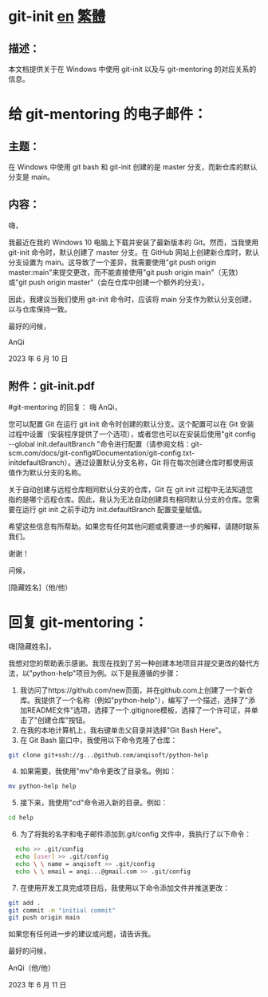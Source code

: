 # git-init [en](README.md 'en') [繁體](README.zh_tw.md '繁體')

## 描述：

本文档提供关于在 Windows 中使用 git-init 以及与 git-mentoring 的对应关系的信息。

# 给 git-mentoring 的电子邮件：

## 主题：

在 Windows 中使用 git bash 和 git-init 创建的是 master 分支，而新仓库的默认分支是 main。

## 内容：

嗨，

我最近在我的 Windows 10 电脑上下载并安装了最新版本的 Git。然而，当我使用 git-init 命令时，默认创建了 master 分支。在 GitHub 网站上创建新仓库时，默认分支设置为 main。这导致了一个差异，我需要使用"git push origin master:main"来提交更改，而不能直接使用"git push origin main"（无效）或"git push origin master"（会在仓库中创建一个额外的分支）。

因此，我建议当我们使用 git-init 命令时，应该将 main 分支作为默认分支创建，以与仓库保持一致。

最好的问候，

AnQi

2023 年 6 月 10 日

## 附件：git-init.pdf

#git-mentoring 的回复：
嗨 AnQi，

您可以配置 Git 在运行 git init 命令时创建的默认分支。这个配置可以在 Git 安装过程中设置（安装程序提供了一个选项），或者您也可以在安装后使用"git config --global init.defaultBranch <branch-name>"命令进行配置（请参阅文档：git-scm.com/docs/git-config#Documentation/git-config.txt-initdefaultBranch）。通过设置默认分支名称，Git 将在每次创建仓库时都使用该值作为默认分支的名称。

关于自动创建与远程仓库相同默认分支的仓库，Git 在 git init 过程中无法知道您指的是哪个远程仓库。因此，我认为无法自动创建具有相同默认分支的仓库。您需要在运行 git init 之前手动为 init.defaultBranch 配置变量赋值。

希望这些信息有所帮助。如果您有任何其他问题或需要进一步的解释，请随时联系我们。

谢谢！

问候，

[隐藏姓名]（他/他）

# 回复 git-mentoring：

嗨[隐藏姓名]，

我想对您的帮助表示感谢。我现在找到了另一种创建本地项目并提交更改的替代方法，以"python-help"项目为例。以下是我遵循的步骤：

1. 我访问了https://github.com/new页面，并在github.com上创建了一个新仓库。我提供了一个名称（例如"python-help"），编写了一个描述，选择了"添加README文件"选项，选择了一个.gitignore模板，选择了一个许可证，并单击了"创建仓库"按钮。
2. 在我的本地计算机上，我右键单击父目录并选择"Git Bash Here"。
3. 在 Git Bash 窗口中，我使用以下命令克隆了仓库：

```bash
git clone git+ssh://g...@github.com/anqisoft/python-help
```

4. 如果需要，我使用"mv"命令更改了目录名。例如：

```bash
mv python-help help
```

5. 接下来，我使用"cd"命令进入新的目录。例如：

```bash
cd help
```

6. 为了将我的名字和电子邮件添加到.git/config 文件中，我执行了以下命令：

```bash
  echo >> .git/config
  echo [user] >> .git/config
  echo \ \ name = anqisoft >> .git/config
  echo \ \ email = anqi...@gmail.com >> .git/config
```

7. 在使用开发工具完成项目后，我使用以下命令添加文件并推送更改：

```bash
git add .
git commit -m "initial commit"
git push origin main
```

如果您有任何进一步的建议或问题，请告诉我。

最好的问候，

AnQi（他/他）

2023 年 6 月 11 日
